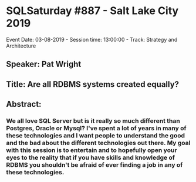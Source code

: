 # SQLSaturday #887 - Salt Lake City 2019
Event Date: 03-08-2019 - Session time: 13:00:00 - Track: Strategy and Architecture
## Speaker: Pat Wright
## Title: Are all RDBMS systems created equally?
## Abstract:
### We all love SQL Server but is it really so much different than Postgres, Oracle or Mysql?  I've spent a lot of years in many of these technologies and I want people to understand the good and the bad about the different technologies out there.  My goal with this session is to entertain and to hopefully open your eyes to the reality that if you have skills and knowledge of RDBMS you shouldn't be afraid of ever finding a job in any of these technologies.
